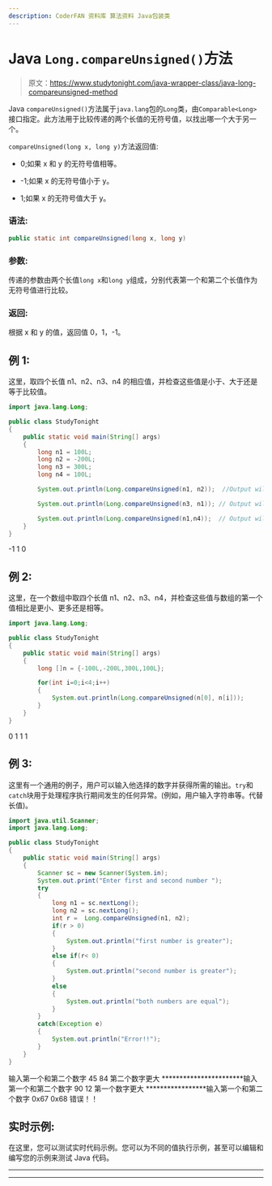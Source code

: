 ```yaml
---
description: CoderFAN 资料库 算法资料 Java包装类
---
```


# Java `Long.compareUnsigned()`方法

> 原文：<https://www.studytonight.com/java-wrapper-class/java-long-compareunsigned-method>

Java `compareUnsigned()`方法属于`java.lang`包的`Long`类，由`Comparable<Long>`接口指定。此方法用于比较传递的两个长值的无符号值，以找出哪一个大于另一个。

`compareUnsigned(long x, long y)`方法返回值:

*   0;如果 x 和 y 的无符号值相等。

*   -1;如果 x 的无符号值小于 y。

*   1;如果 x 的无符号值大于 y。

### 语法:

```java
public static int compareUnsigned(long x, long y)
```

### 参数:

传递的参数由两个长值`long x`和`long y`组成，分别代表第一个和第二个长值作为无符号值进行比较。

### 返回:

根据 x 和 y 的值，返回值 0，1，-1。

## 例 1:

这里，取四个长值 n1、n2、n3、n4 的相应值，并检查这些值是小于、大于还是等于比较值。

```java
import java.lang.Long;

public class StudyTonight 
{  
    public static void main(String[] args) 
    {          
        long n1 = 100L;  
        long n2 = -200L;  
        long n3 = 300L;  
        long n4 = 100L;  

        System.out.println(Long.compareUnsigned(n1, n2));  //Output will be less than zero

        System.out.println(Long.compareUnsigned(n3, n1)); // Output will be greater than zero  

        System.out.println(Long.compareUnsigned(n1,n4));  // Output will be equal to zero
    }  
}
```

-1
1
0

## 例 2:

这里，在一个数组中取四个长值 n1、n2、n3、n4，并检查这些值与数组的第一个值相比是更小、更多还是相等。

```java
import java.lang.Long;

public class StudyTonight 
{  
    public static void main(String[] args) 
    {          
        long []n = {-100L,-200L,300L,100L};  

        for(int i=0;i<4;i++)
        {
            System.out.println(Long.compareUnsigned(n[0], n[i]));  
        }  
    } 
}
```

0
1
1
1

## 例 3:

这里有一个通用的例子，用户可以输入他选择的数字并获得所需的输出。`try`和`catch`块用于处理程序执行期间发生的任何异常。(例如，用户输入字符串等。代替长值)。

```java
import java.util.Scanner; 
import java.lang.Long;

public class StudyTonight 
{  
    public static void main(String[] args) 
    {      
        Scanner sc = new Scanner(System.in);  
        System.out.print("Enter first and second number ");  
        try
        {
            long n1 = sc.nextLong();  
            long n2 = sc.nextLong();  
            int r =  Long.compareUnsigned(n1, n2);    
            if(r > 0)
            {  
                System.out.println("first number is greater");  
            }
            else if(r< 0) 
            {  
                System.out.println("second number is greater");  
            } 
            else
            {  
                System.out.println("both numbers are equal");
            }
        }
        catch(Exception e)
        {
            System.out.println("Error!!");
        }  
    }  
} 
```

输入第一个和第二个数字 45 84
第二个数字更大
***********************输入第一个和第二个数字 90 12
第一个数字更大
*****************输入第一个和第二个数字 0x67 0x68
错误！！

## 实时示例:

在这里，您可以测试实时代码示例。您可以为不同的值执行示例，甚至可以编辑和编写您的示例来测试 Java 代码。

* * *

* * *